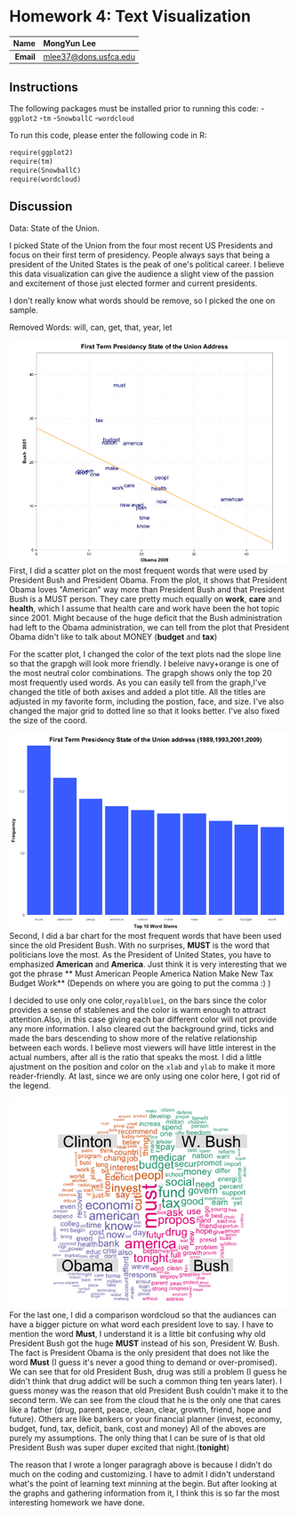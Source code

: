 Homework 4: Text Visualization
==============================

| **Name**  | MongYun Lee  |
|----------:|:-------------|
| **Email** | mlee37@dons.usfca.edu |

## Instructions ##

The following packages must be installed prior to running this code: 
-`ggplot2`
-`tm`
-`SnowballC`
-`wordcloud`

To run this code, please enter the following code in R:

```
require(ggplot2)
require(tm)
require(SnowballC)
require(wordcloud)
```

## Discussion ##

Data: State of the Union. 

I picked State of the Union from the four most recent US Presidents and focus on their first term of presidency. 
People always says that being a president of the United States is the peak of one's political career. 
I believe this data visualization can give the audience a slight view of the passion and 
excitement of those just elected former and current presidents. 

I don't really know what words should be remove, so I picked the one on sample.

Removed Words:
will, can, get, that, year, let


![IMAGE](img/freqPlot_hw4.png)
First, I did a scatter plot on the most frequent words that were used by President Bush and President Obama. From the plot, it shows that President Obama loves "American" way more than President Bush and that President Bush is a MUST person. They care pretty much equally on **work**, **care** and **health**, which I assume that health care and work have been the hot topic since 2001. Might because of the huge deficit that the Bush administration had left to the Obama administration, we can tell from the plot that President Obama didn't like to talk about MONEY (**budget** and **tax**)

For the scatter plot, I changed the color of the text plots nad the slope line so that the grapgh will look more friendly. I beleive navy+orange is one of the most neutral color combinations. The grapgh shows only the top 20 most frequently used words. As you can easily tell from the graph,I've changed the title of both axises and added a plot title. All the titles are adjusted in my favorite form, including the postion, face, and size. I've also changed the major grid to dotted line so that it looks better. I've also fixed the size of the coord. 

![IMAGE](img/textBar_hw4.png)
Second, I did a bar chart for the most frequent words that have been used since the old President Bush. With no surprises, **MUST** is the word that politicians love the most. As the President of United States, you have to emphasized **American** and **America**. Just think it is very interesting that we got the phrase ** Must American People America
Nation Make New Tax Budget Work** (Depends on where you are going to put the comma :) )

I decided to use only one color,`royalblue1`, on the bars since the color provides a sense of stablenes and the color is warm enough to attract attention.Also, in this case giving each bar different color will not provide any more information. I also cleared out the background grind, ticks and made the bars descending to show more of the relative relationship between each words. I believe most viewers will have little interest in the actual numbers, after all is the ratio that speaks the most. I did a little ajustment on the position and color on the `xlab` and `ylab` to make it more reader-friendly. At last, since we are only using one color here, I got rid of the legend.

![IMAGE](img/wordCloud_hw4.png)
For the last one, I did a comparison wordcloud so that the audiances can have a bigger picture on what word each president love to say. I have to mention the word **Must**, I understand it is a little bit confusing why old President Bush got the huge **MUST** instead of his son, President W. Bush. The fact is President Obama is the only president that does not like the word **Must** (I guess it's never a good thing to demand or over-promised). We can see that for old President Bush, drug was still a problem (I guess he didn't think that drug addict will be such a common thing ten years later). I guess money was the reason that old President Bush couldn't make it to the second term. We can see from the cloud that he is the only one that cares like a father (drug, parent, peace, clean, clear, growth, friend, hope and future). Others are like bankers or your financial planner (invest, economy, budget, fund, tax, deficit, bank, cost and money) All of the aboves are purely my assumptions. The only thing that I can be sure of is that old President Bush was super duper excited that night.(**tonight**)

The reason that I wrote a longer paragragh above is because I didn't do much on the coding and customizing. I have to admit I didn't understand what's the point of learning text minning at the begin. But after looking at the graphs and gathering information from it, I think this is so far the most interesting homework we have done.
